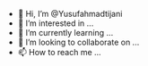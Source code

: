 - 👋 Hi, I’m @Yusufahmadtijani
- 👀 I’m interested in ...
- 🌱 I’m currently learning ...
- 💞️ I’m looking to collaborate on ...
- 📫 How to reach me ...

<!---
Yusufahmadtijani/Yusufahmadtijani is a ✨ special ✨ repository because its `README.md` (this file) appears on your GitHub profile.
You can click the Preview link to take a look at your changes.
--->
